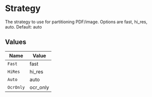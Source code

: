 # Strategy

The strategy to use for partitioning PDF/image. Options are fast, hi_res, auto. Default: auto


## Values

| Name      | Value     |
| --------- | --------- |
| `Fast`    | fast      |
| `HiRes`   | hi_res    |
| `Auto`    | auto      |
| `OcrOnly` | ocr_only  |